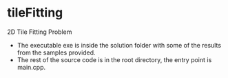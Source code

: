 # tileFitting
2D Tile Fitting Problem

* The executable exe is inside the solution folder with some of the results from the samples provided.
* The rest of the source code is in the root directory, the entry point is main.cpp.


